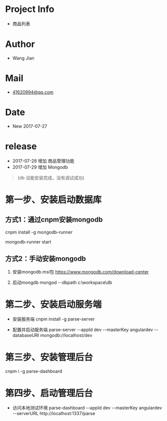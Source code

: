 # Project Info
- 商品列表
# Author
- Wang Jian
# Mail
- 41620994@qq.com
# Date
- New 2017-07-27
# release

- 2017-07-28 增加 商品管理功能
- 2017-07-29 增加 Mongodb
> (db 没能安装完成，没有调试成功)
# 第一步、安装启动数据库
## 方式1：通过cnpm安装mongodb
cnpm install -g mongodb-runner

mongodb-runner start

## 方式2：手动安装mongodb
1. 安装mongodb.msi包
https://www.mongodb.com/download-center

2. 启动mongdb
mongod --dbpath c:\workspace\db

# 第二步、安装启动服务端
- 安装服务端
cnpm install -g parse-server

- 配置并启动服务端
parse-server --appId dev --masterKey angulardev --databaseURI mongodb://localhost/dev

# 第三步、安装管理后台
cnpm i -g parse-dashboard

# 第四步、启动管理后台
- 访问本地测试环境
parse-dashboard --appId dev --masterKey angulardev --serverURL http://localhost:1337/parse


